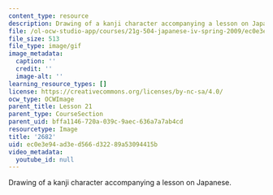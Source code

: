 ```yaml
---
content_type: resource
description: Drawing of a kanji character accompanying a lesson on Japanese.
file: /ol-ocw-studio-app/courses/21g-504-japanese-iv-spring-2009/ec0e3e94ad3ed566d32289a53094415b_2682.gif
file_size: 513
file_type: image/gif
image_metadata:
  caption: ''
  credit: ''
  image-alt: ''
learning_resource_types: []
license: https://creativecommons.org/licenses/by-nc-sa/4.0/
ocw_type: OCWImage
parent_title: Lesson 21
parent_type: CourseSection
parent_uid: bffa1146-720a-039c-9aec-636a7a7ab4cd
resourcetype: Image
title: '2682'
uid: ec0e3e94-ad3e-d566-d322-89a53094415b
video_metadata:
  youtube_id: null
---
```

Drawing of a kanji character accompanying a lesson on Japanese.